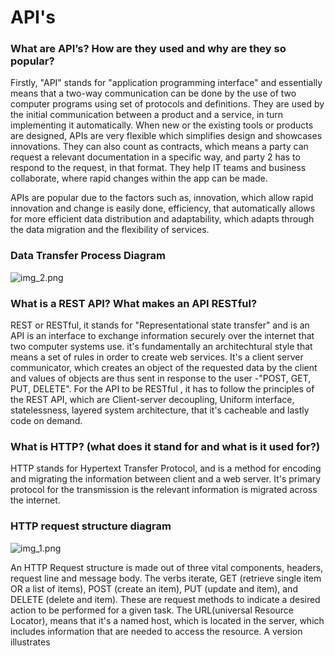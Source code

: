 <h1>API's</h1>

<h3>What are API’s? How are they used and why are they so popular?</h3>

Firstly, "API" stands for "application programming interface" and essentially means that a two-way communication can be done
by the use of two computer programs using set of protocols and definitions. They are used by the initial communication between
a product and a service, in turn implementing it automatically. When new or the existing tools or products are designed, APIs are
very flexible which simplifies design and showcases innovations. They can also count as contracts, which means a party can request a
relevant documentation in a specific way, and party 2 has to respond to the request, in that format. They help IT teams and business collaborate, 
where rapid changes within the app can be made. 

APIs are popular due to the factors such as, innovation, which allow rapid innovation and change is easily done, 
efficiency, that automatically allows for more efficient data distribution and adaptability, which adapts through the data migration and the
flexibility of services. 

<h3>Data Transfer Process Diagram</h3>

![img_2.png](img_2.png)

<h3>What is a REST API? What makes an API RESTful?</h3>

REST or RESTful, it stands for "Representational state transfer" and is an API is an interface to exchange information securely over the internet that two computer systems use.
it's fundamentally an architechtural style that means a set of rules in order to create web services. It's a client server communicator, which creates an object of the requested data
by the client and values of objects are thus sent in response to the user -"POST, GET, PUT, DELETE". For the API to be RESTful , it has to follow the principles of the REST API, which are
Client-server decoupling, Uniform interface, statelessness, layered system architecture, that it's cacheable and lastly code on demand.

<h3>What is HTTP? (what does it stand for and what is it used for?)</h3>

HTTP stands for Hypertext Transfer Protocol, and is a method for encoding and migrating the information between client and a web server. It's primary protocol for the transmission is the relevant information is migrated across the internet.

<h3>HTTP request structure diagram </h3>

![img_1.png](img_1.png)

An HTTP Request structure is made out of three vital components, headers, request line and message body.
The verbs iterate, GET (retrieve single item OR a list of items), POST (create an item), PUT (update and item), and DELETE (delete and item). These are request methods to indicate a desired action to be performed
for a given task. The URL(universal Resource Locator), means that it's a named host, which is located in the server, which includes information that are needed to access the resource.
A version illustrates